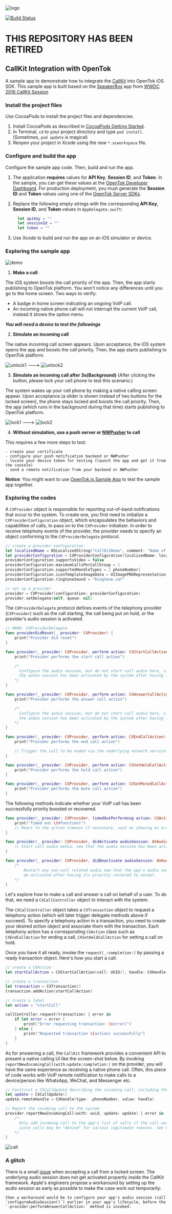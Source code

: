 ![logo](./tokbox-logo.png)

[![Build Status](https://travis-ci.org/opentok/CallKit.svg?branch=main)](https://travis-ci.org/opentok/CallKit)

# THIS REPOSITORY HAS BEEN RETIRED

## CallKit Integration with OpenTok
A sample app to demonstrate how to integrate the [CallKit](https://developer.apple.com/documentation/callkit) into OpenTok iOS SDK. This sample app is built based on the [SpeakerBox](https://developer.apple.com/library/content/samplecode/Speakerbox/Introduction/Intro.html) app from [WWDC 2016 CallKit Session](https://developer.apple.com/videos/play/wwdc2016/230/)

### Install the project files

Use CocoaPods to install the project files and dependencies.

1. Install CocoaPods as described in [CocoaPods Getting Started](https://guides.cocoapods.org/using/getting-started.html#getting-started).
1. In Terminal, `cd` to your project directory and type `pod install`. (Sometimes, `pod update` is magical)
1. Reopen your project in Xcode using the new `*.xcworkspace` file.

### Configure and build the app

Configure the sample app code. Then, build and run the app.

1. The application **requires** values for **API Key**, **Session ID**, and **Token**. In the sample, you can get these values at the [OpenTok Developer Dashboard](https://dashboard.tokbox.com/). For production deployment, you must generate the **Session ID** and **Token** values using one of the [OpenTok Server SDKs](https://tokbox.com/developer/sdks/server/).

1. Replace the following empty strings with the corresponding **API Key**, **Session ID**, and **Token** values in `AppDelegate.swift`:
    ```swift
      let apiKey = ""
      let sessionId = ""
      let token = ""
    ```

1. Use Xcode to build and run the app on an iOS simulator or device.

### Exploring the sample app

![demo](./demo.png)

  1. **Make a call**: 

The iOS system boosts the call priority of the app. Then, the app starts publishing to OpenTok platform. You won't notice any differences until you go to the home screen. Two ways to verify:
  - A badge in home screen indicating an ongoing VoIP call.
  - An incoming native phone call will not interrupt the current VoIP call, instead it shows the option menu.
  
  ***You will need a device to test the followings***

  2. **Simulate an incoming call**

The native incoming call screen appears. Upon acceptance, the iOS system opens the app and boosts the call priority. Then, the app starts publishing to OpenTok platform.

![unlock1](./unlock1.png) ---> ![unlock2](./unlock2.png)

  3. **Simulate an incoming call after 3s(Background)** (After clicking the button, please lock your cell phone to test this scenario.)

The system wakes up your cell phone by making a native calling screen appear. Upon acceptance (a slider is shown instead of two buttons for the locked screen), the phone stays locked and boosts the call priority. Then, the app (which runs in the background during that time) starts publishing to OpenTok platform. 

![lock1](./lock1.png) ---> ![lock2](./lock2.png)

  4. **Without simulation, use a push server or [NWPusher](https://github.com/noodlewerk/NWPusher) to call**

This requires a few more steps to test:

    - create your certificate
    - configure your push notification backend or NWPusher
    - locate your device token for testing (launch the app and get it from the console)
    - send a remote notification from your backend or NWPusher


**Notice**: You might want to use [OpenTok.js Sample App](https://github.com/opentok/opentok-web-samples/tree/master/Basic%20Video%20Chat) to test the sample app together.

### Exploring the codes

A `CXProvider` object is responsible for reporting out-of-band notifications that occur to the system. To create one, you first need to initialize a `CXProviderConfiguration` object, which encapsulates the behaviors and capabilities of calls, to pass on to the `CXProvider` initializer. In order to receive telephony events of the provider, the provider needs to specify an object conforming to the `CXProviderDelegate` protocol.

```swift
// create a provider configuration
let localizedName = NSLocalizedString("CallKitDemo", comment: "Name of application")
let providerConfiguration = CXProviderConfiguration(localizedName: localizedName)
providerConfiguration.supportsVideo = false
providerConfiguration.maximumCallsPerCallGroup = 1
providerConfiguration.supportedHandleTypes = [.phoneNumber]
providerConfiguration.iconTemplateImageData = UIImagePNGRepresentation(#imageLiteral(resourceName: "IconMask"))
providerConfiguration.ringtoneSound = "Ringtone.caf"

// set up a provider
provider = CXProvider(configuration: providerConfiguration)
provider.setDelegate(self, queue: nil)
```

The `CXProviderDelegate` protocol defines events of the telephony provider (`CXProvider`) such as the call starting, the call being put on hold, or the provider’s audio session is activated.

```swift
// MARK: CXProviderDelegate
func providerDidReset(_ provider: CXProvider) {
    print("Provider did reset")
}

func provider(_ provider: CXProvider, perform action: CXStartCallAction) {
    print("Provider performs the start call action")

    /*
      Configure the audio session, but do not start call audio here, since it must be done once
      the audio session has been activated by the system after having its priority elevated.
    */
}

func provider(_ provider: CXProvider, perform action: CXAnswerCallAction) {
    print("Provider performs the answer call action")

    /*
      Configure the audio session, but do not start call audio here, since it must be done once
      the audio session has been activated by the system after having its priority elevated.
    */
}

func provider(_ provider: CXProvider, perform action: CXEndCallAction) {
    print("Provider performs the end call action")

    // Trigger the call to be ended via the underlying network service.
}

func provider(_ provider: CXProvider, perform action: CXSetHeldCallAction) {
    print("Provider performs the hold call action")
}

func provider(_ provider: CXProvider, perform action: CXSetMutedCallAction) {
    print("Provider performs the mute call action")
}
``` 

The following methods indicate whether your VoIP call has been successfully priority boosted or recovered.

```swift
func provider(_ provider: CXProvider, timedOutPerforming action: CXAction) {
    print("Timed out \(#function)")
    // React to the action timeout if necessary, such as showing an error UI.
}

func provider(_ provider: CXProvider, didActivate audioSession: AVAudioSession) {
    // Start call audio media, now that the audio session has been activated after having its priority boosted.
}

func provider(_ provider: CXProvider, didDeactivate audioSession: AVAudioSession) {
    /*
        Restart any non-call related audio now that the app's audio session has been
        de-activated after having its priority restored to normal.
    */
}
```

Let's explore how to make a call and answer a call on behalf of a user. To do that, we need a `CXCallController` object to interact with the system. 

The `CXCallController` object takes a `CXTransaction` object to request a telephony action (which will later trigger delegate methods above if succeed). To specify a telephony action in a transaction, you need to create your desired action object and associate them with the transaction. Each telephony action has a corresponding `CXAction` class such as `CXEndCallAction` for ending a call, `CXSetHeldCallAction` for setting a call on hold. 

Once you have it all ready, invoke the `request(_:completion:)` by passing a ready transaction object. Here's how you start a call:

```swift
// create a CXAction
let startCallAction = CXStartCallAction(call: UUID(), handle: CXHandle(type: .phoneNumber, value: handle))

// create a transaction
let transaction = CXTransaction()
transaction.addAction(startCallAction)

// create a label
let action = "startCall"

callController.request(transaction) { error in
    if let error = error {
        print("Error requesting transaction: \(error)")
    } else {
        print("Requested transaction \(action) successfully")
    }
}
```

As for answering a call, the `CallKit` framework provides a convenient API to present a native calling UI like the screen-shot below. By invoking `reportNewIncomingCall(with:update:completion:)` on the provider, you will have the same experience as receiving a native phone call. Often, this piece of code works with VoIP remote notification to make calls to a device/person like WhatsApp, WeChat, and Messenger etc.

```swift
// Construct a CXCallUpdate describing the incoming call, including the caller.
let update = CXCallUpdate()
update.remoteHandle = CXHandle(type: .phoneNumber, value: handle)

// Report the incoming call to the system
provider.reportNewIncomingCall(with: uuid, update: update) { error in
    /*
      Only add incoming call to the app's list of calls if the call was allowed (i.e. there was no error)
      since calls may be "denied" for various legitimate reasons. See CXErrorCodeIncomingCallError.
    */
}
```

![call](./call.jpeg)


### A glitch

There is a small [issue](https://forums.developer.apple.com/thread/64544) when accepting a call from a locked screen. The underlying audio session does not get activated propertly inside the CallKit framework. Apple's engineers propose a workaround by setting up the audio session as early as possible to make the case work out temporarily: 

```
then a workaround would be to configure your app's audio session (call `configureAudioSession()`) earlier in your app's lifecycle, before the `-provider:performAnswerCallAction:` method is invoked.
```

